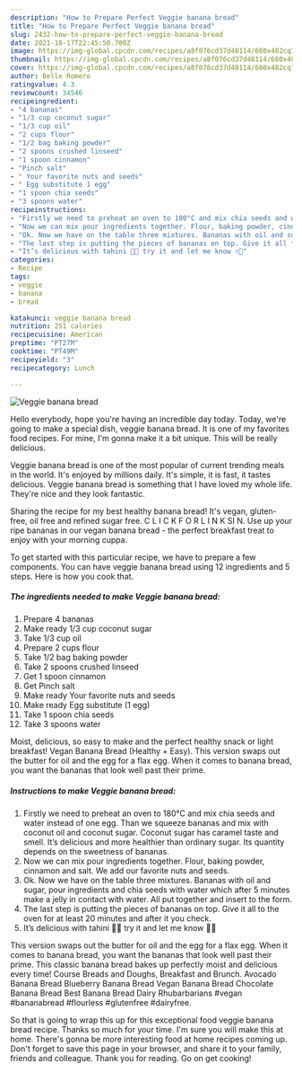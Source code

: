 ```yaml
---
description: "How to Prepare Perfect Veggie banana bread"
title: "How to Prepare Perfect Veggie banana bread"
slug: 2432-how-to-prepare-perfect-veggie-banana-bread
date: 2021-10-17T22:45:50.700Z
image: https://img-global.cpcdn.com/recipes/a8f076cd37d48114/680x482cq70/veggie-banana-bread-recipe-main-photo.jpg
thumbnail: https://img-global.cpcdn.com/recipes/a8f076cd37d48114/680x482cq70/veggie-banana-bread-recipe-main-photo.jpg
cover: https://img-global.cpcdn.com/recipes/a8f076cd37d48114/680x482cq70/veggie-banana-bread-recipe-main-photo.jpg
author: Belle Romero
ratingvalue: 4.3
reviewcount: 34546
recipeingredient:
- "4 bananas"
- "1/3 cup coconut sugar"
- "1/3 cup oil"
- "2 cups flour"
- "1/2 bag baking powder"
- "2 spoons crushed linseed"
- "1 spoon cinnamon"
- "Pinch salt"
- " Your favorite nuts and seeds"
- " Egg substitute 1 egg"
- "1 spoon chia seeds"
- "3 spoons water"
recipeinstructions:
- "Firstly we need to preheat an oven to 180°C and mix chia seeds and water instead of one egg. Than we squeeze bananas and mix with coconut oil and coconut sugar. Coconut sugar has caramel taste and smell. It’s delicious and more healthier than ordinary sugar. Its quantity depends on the sweetness of bananas."
- "Now we can mix pour ingredients together. Flour, baking powder, cinnamon and salt. We add our favorite nuts and seeds."
- "Ok. Now we have on the table three mixtures. Bananas with oil and sugar, pour ingredients and chia seeds with water which after 5 minutes make a jelly in contact with water. All put together and insert to the form."
- "The last step is putting the pieces of bananas on top. Give it all to the oven for at least 20 minutes and after it you check."
- "It’s delicious with tahini 🙈🍌 try it and let me know ✌🏼"
categories:
- Recipe
tags:
- veggie
- banana
- bread

katakunci: veggie banana bread 
nutrition: 251 calories
recipecuisine: American
preptime: "PT27M"
cooktime: "PT49M"
recipeyield: "3"
recipecategory: Lunch

---
```



![Veggie banana bread](https://img-global.cpcdn.com/recipes/a8f076cd37d48114/680x482cq70/veggie-banana-bread-recipe-main-photo.jpg)

Hello everybody, hope you're having an incredible day today. Today, we're going to make a special dish, veggie banana bread. It is one of my favorites food recipes. For mine, I'm gonna make it a bit unique. This will be really delicious.

Veggie banana bread is one of the most popular of current trending meals in the world. It's enjoyed by millions daily. It's simple, it is fast, it tastes delicious. Veggie banana bread is something that I have loved my whole life. They're nice and they look fantastic.

Sharing the recipe for my best healthy banana bread! It's vegan, gluten-free, oil free and refined sugar free. C L I C K F O R L I N K SI N. Use up your ripe bananas in our vegan banana bread - the perfect breakfast treat to enjoy with your morning cuppa.


To get started with this particular recipe, we have to prepare a few components. You can have veggie banana bread using 12 ingredients and 5 steps. Here is how you cook that.

<!--inarticleads1-->

##### The ingredients needed to make Veggie banana bread:

1. Prepare 4 bananas
1. Make ready 1/3 cup coconut sugar
1. Take 1/3 cup oil
1. Prepare 2 cups flour
1. Take 1/2 bag baking powder
1. Take 2 spoons crushed linseed
1. Get 1 spoon cinnamon
1. Get Pinch salt
1. Make ready  Your favorite nuts and seeds
1. Make ready  Egg substitute (1 egg)
1. Take 1 spoon chia seeds
1. Take 3 spoons water


Moist, delicious, so easy to make and the perfect healthy snack or light breakfast! Vegan Banana Bread (Healthy + Easy). This version swaps out the butter for oil and the egg for a flax egg. When it comes to banana bread, you want the bananas that look well past their prime. 

<!--inarticleads2-->

##### Instructions to make Veggie banana bread:

1. Firstly we need to preheat an oven to 180°C and mix chia seeds and water instead of one egg. Than we squeeze bananas and mix with coconut oil and coconut sugar. Coconut sugar has caramel taste and smell. It’s delicious and more healthier than ordinary sugar. Its quantity depends on the sweetness of bananas.
1. Now we can mix pour ingredients together. Flour, baking powder, cinnamon and salt. We add our favorite nuts and seeds.
1. Ok. Now we have on the table three mixtures. Bananas with oil and sugar, pour ingredients and chia seeds with water which after 5 minutes make a jelly in contact with water. All put together and insert to the form.
1. The last step is putting the pieces of bananas on top. Give it all to the oven for at least 20 minutes and after it you check.
1. It’s delicious with tahini 🙈🍌 try it and let me know ✌🏼


This version swaps out the butter for oil and the egg for a flax egg. When it comes to banana bread, you want the bananas that look well past their prime. This classic banana bread bakes up perfectly moist and delicious every time! Course Breads and Doughs, Breakfast and Brunch. Avocado Banana Bread Blueberry Banana Bread Vegan Banana Bread Chocolate Banana Bread Best Banana Bread Dairy Rhubarbarians #vegan #bananabread #flourless #glutenfree #dairyfree. 

So that is going to wrap this up for this exceptional food veggie banana bread recipe. Thanks so much for your time. I'm sure you will make this at home. There's gonna be more interesting food at home recipes coming up. Don't forget to save this page in your browser, and share it to your family, friends and colleague. Thank you for reading. Go on get cooking!

